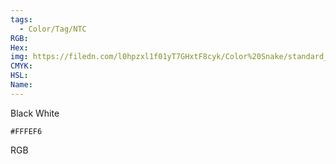 ```yaml
---
tags:
  - Color/Tag/NTC
RGB:
Hex:
img: https://filedn.com/l0hpzxl1f01yT7GHxtF8cyk/Color%20Snake/standard_csv_to_svg/%23/FFFEF6.svg
CMYK:
HSL:
Name:
---
```

Black White
```palette
#FFFEF6
```
RGB
